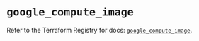 # `google_compute_image`

Refer to the Terraform Registry for docs: [`google_compute_image`](https://registry.terraform.io/providers/hashicorp/google-beta/6.50.0/docs/resources/google_compute_image).
